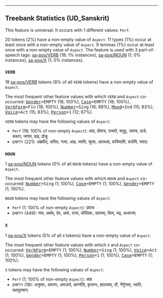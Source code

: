 

--------------------------------------------------------------------------------

## Treebank Statistics (UD_Sanskrit)

This feature is universal.
It occurs with 1 different values: `Perf`.

20 tokens (2%) have a non-empty value of `Aspect`.
11 types (1%) occur at least once with a non-empty value of `Aspect`.
9 lemmas (1%) occur at least once with a non-empty value of `Aspect`.
The feature is used with 3 part-of-speech tags: [sa-pos/VERB]() (18; 1% instances), [sa-pos/NOUN]() (1; 0% instances), [sa-pos/X]() (1; 0% instances).

### `VERB`

18 [sa-pos/VERB]() tokens (8% of all `VERB` tokens) have a non-empty value of `Aspect`.

The most frequent other feature values with which `VERB` and `Aspect` co-occurred: <tt><a href="Gender.html">Gender</a>=EMPTY</tt> (18; 100%), <tt><a href="Case.html">Case</a>=EMPTY</tt> (18; 100%), <tt><a href="VerbForm.html">VerbForm</a>=Fin</tt> (18; 100%), <tt><a href="Number.html">Number</a>=Sing</tt> (16; 89%), <tt><a href="Mood.html">Mood</a>=Ind</tt> (15; 83%), <tt><a href="Voice.html">Voice</a>=Act</tt> (15; 83%), <tt><a href="Person.html">Person</a>=1</tt> (12; 67%).

`VERB` tokens may have the following values of `Aspect`:

* `Perf` (18; 100% of non-empty `Aspect`): आह, प्रोवाच, उच्यते, बभूवुः, उवाच, ऊचे, चकार, जगाम, प्राह, प्रोचुः
* `EMPTY` (221): अब्रवीत्, अस्ति, गत्वा, आह, भवति, श्रुत्वा, आरब्धम्, करिष्यामि, करोमि, स्यात्

### `NOUN`

1 [sa-pos/NOUN]() tokens (0% of all `NOUN` tokens) have a non-empty value of `Aspect`.

The most frequent other feature values with which `NOUN` and `Aspect` co-occurred: <tt><a href="Number.html">Number</a>=Sing</tt> (1; 100%), <tt><a href="Case.html">Case</a>=EMPTY</tt> (1; 100%), <tt><a href="Gender.html">Gender</a>=EMPTY</tt> (1; 100%).

`NOUN` tokens may have the following values of `Aspect`:

* `Perf` (1; 100% of non-empty `Aspect`): उवाच
* `EMPTY` (449): नाम, अर्थम्, देव, अर्थः, राजा, कौलिकः, उपायम्, किम्, भद्र, अध्वानम्

### `X`

1 [sa-pos/X]() tokens (5% of all `X` tokens) have a non-empty value of `Aspect`.

The most frequent other feature values with which `X` and `Aspect` co-occurred: <tt><a href="VerbForm.html">VerbForm</a>=EMPTY</tt> (1; 100%), <tt><a href="Number.html">Number</a>=Sing</tt> (1; 100%), <tt><a href="Voice.html">Voice</a>=Act</tt> (1; 100%), <tt><a href="Gender.html">Gender</a>=EMPTY</tt> (1; 100%), <tt><a href="Person.html">Person</a>=1</tt> (1; 100%), <tt><a href="Case.html">Case</a>=EMPTY</tt> (1; 100%).

`X` tokens may have the following values of `Aspect`:

* `Perf` (1; 100% of non-empty `Aspect`): आह
* `EMPTY` (19): अनुमतः, अवत्र्णः, अवधार्य, आप्नोति, कृतघ्नः, ज्ञातव्यम्, तौ, नैर्गुण्यम्, भवति, रक्षापुरुषान्


